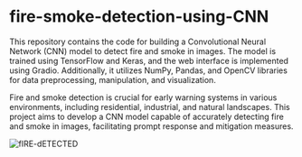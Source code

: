 # fire-smoke-detection-using-CNN
This repository contains the code for building a Convolutional Neural Network (CNN) model to detect fire and smoke in images. The model is trained using TensorFlow and Keras, and the web interface is implemented using Gradio. Additionally, it utilizes NumPy, Pandas, and OpenCV libraries for data preprocessing, manipulation, and visualization.


Fire and smoke detection is crucial for early warning systems in various environments, including residential, industrial, and natural landscapes. This project aims to develop a CNN model capable of accurately detecting fire and smoke in images, facilitating prompt response and mitigation measures.

![fIRE-dETECTED](https://github.com/ajiwatode/fire-smoke-detection-using-CNN/assets/139065906/4628157e-eaee-4449-b7c7-80557b3c16d9)

